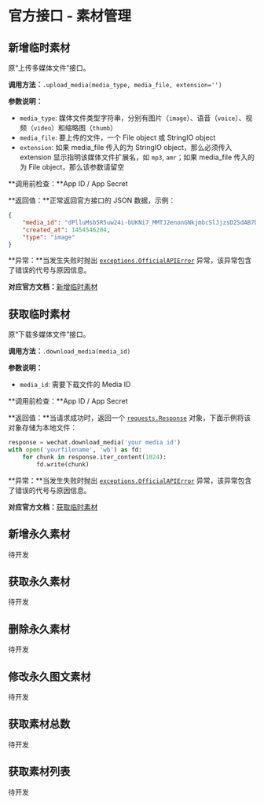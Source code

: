 # 官方接口 - 素材管理

## 新增临时素材

原“上传多媒体文件”接口。

**调用方法：**`.upload_media(media_type, media_file, extension='')`

**参数说明：**

* `media_type`: 媒体文件类型字符串，分别有图片（`image`）、语音（`voice`）、视频（`video`）和缩略图（`thumb`）
* `media_file`: 要上传的文件，一个 File object 或 StringIO object
* `extension`: 如果 media_file 传入的为 StringIO object，那么必须传入 extension 显示指明该媒体文件扩展名，如 `mp3`, `amr`；如果 media_file 传入的为 File object，那么该参数请留空

**调用前检查：**App ID / App Secret

**返回值：**正常返回官方接口的 JSON 数据，示例：

```json
{
    "media_id": "dPlluMsb5R5uw24i-bUKNi7_MMTJ2enonGNkjmbcSlJjzsD2SdAB7DICkU8JIfjK", 
    "created_at": 1454546204, 
    "type": "image"
}
```

**异常：**当发生失败时抛出 [`exceptions.OfficialAPIError`](/api/exception.md#officialapierror) 异常，该异常包含了错误的代号与原因信息。

**对应官方文档：**[新增临时素材](http://mp.weixin.qq.com/wiki/15/2d353966323806a202cd2deaafe8e557.html)

## 获取临时素材

原“下载多媒体文件”接口。

**调用方法：**`.download_media(media_id)`

**参数说明：**

* `media_id`: 需要下载文件的 Media ID

**调用前检查：**App ID / App Secret

**返回值：**当请求成功时，返回一个 [`requests.Response`](http://docs.python-requests.org/en/master/api/#requests.Response) 对象，下面示例将该对象存储为本地文件：

```python
response = wechat.download_media('your media id')
with open('yourfilename', 'wb') as fd:
    for chunk in response.iter_content(1024):
        fd.write(chunk)
```

**异常：**当发生失败时抛出 [`exceptions.OfficialAPIError`](/api/exception.md#officialapierror) 异常，该异常包含了错误的代号与原因信息。

**对应官方文档：**[获取临时素材](http://mp.weixin.qq.com/wiki/9/677a85e3f3849af35de54bb5516c2521.html)

## 新增永久素材

待开发

## 获取永久素材

待开发

## 删除永久素材

待开发

## 修改永久图文素材

待开发

## 获取素材总数

待开发

## 获取素材列表

待开发

